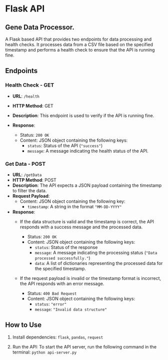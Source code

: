 # Flask API

## Gene Data Processor. 
A Flask based API that provides two endpoints for data processing and health checks. 
It processes data from a CSV file based on the specified timestamp and performs a health check to ensure that the API is running fine.


## Endpoints

### Health Check - GET

- **URL**: `/health`
- **HTTP Method**: GET
- **Description**: This endpoint is used to verify if the API is running fine. 

- **Response**:
  - Status: `200 OK`
  - Content: JSON object containing the following keys:
    - `status`: Status of the API (`"success"`)
    - `message`: A message indicating the health status of the API.

### Get Data - POST

- **URL**: `/getData`
- **HTTP Method**: POST
- **Description**: The API expects a JSON payload containing the timestamp to filter the data.
- **Request Payload**:
  - Content: JSON object containing the following key:
    - `timestamp`: A string in the format `"MM-DD-YYYY"`
- **Response**:
  - If the data structure is valid and the timestamp is correct, the API responds with a success message and the processed data.
    - Status: `200 OK`
    - Content: JSON object containing the following keys:
      - `status`: Status of the response 
      - `message`: A message indicating the processing status (`"Data processed successfully."`)
      - `data`: A list of dictionaries representing the processed data for the specified timestamp.

  - If the request payload is invalid or the timestamp format is incorrect, the API responds with an error message.
    - Status: `400 Bad Request`
    - Content: JSON object containing the following keys:
      - `status`: `"error"`
      - `message`: `"Invalid data structure"`

## How to Use

1. Install dependencies: `flask`, `pandas`, `request`

2. Run the API: To start the API server, run the following command in the terminal:
`python api-server.py`
